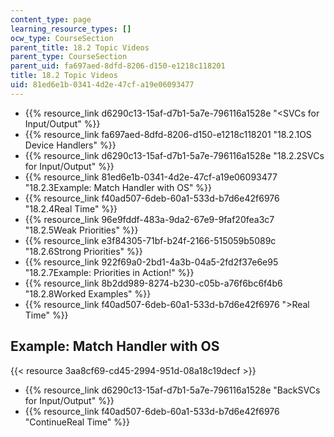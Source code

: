 ```yaml
---
content_type: page
learning_resource_types: []
ocw_type: CourseSection
parent_title: 18.2 Topic Videos
parent_type: CourseSection
parent_uid: fa697aed-8dfd-8206-d150-e1218c118201
title: 18.2 Topic Videos
uid: 81ed6e1b-0341-4d2e-47cf-a19e06093477
---
```


*   {{% resource_link d6290c13-15af-d7b1-5a7e-796116a1528e "\<SVCs for Input/Output" %}}
*   {{% resource_link fa697aed-8dfd-8206-d150-e1218c118201 "18.2.1OS Device Handlers" %}}
*   {{% resource_link d6290c13-15af-d7b1-5a7e-796116a1528e "18.2.2SVCs for Input/Output" %}}
*   {{% resource_link 81ed6e1b-0341-4d2e-47cf-a19e06093477 "18.2.3Example: Match Handler with OS" %}}
*   {{% resource_link f40ad507-6deb-60a1-533d-b7d6e42f6976 "18.2.4Real Time" %}}
*   {{% resource_link 96e9fddf-483a-9da2-67e9-9faf20fea3c7 "18.2.5Weak Priorities" %}}
*   {{% resource_link e3f84305-71bf-b24f-2166-515059b5089c "18.2.6Strong Priorities" %}}
*   {{% resource_link 922f69a0-2bd1-4a3b-04a5-2fd2f37e6e95 "18.2.7Example: Priorities in Action!" %}}
*   {{% resource_link 8b2dd989-8274-b230-c05b-a76f6bc6f4b6 "18.2.8Worked Examples" %}}
*   {{% resource_link f40ad507-6deb-60a1-533d-b7d6e42f6976 "\>Real Time" %}}

Example: Match Handler with OS
------------------------------

{{< resource 3aa8cf69-cd45-2994-951d-08a18c19decf >}}

*   {{% resource_link d6290c13-15af-d7b1-5a7e-796116a1528e "BackSVCs for Input/Output" %}}
*   {{% resource_link f40ad507-6deb-60a1-533d-b7d6e42f6976 "ContinueReal Time" %}}